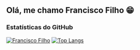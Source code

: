 ## Olá, me chamo Francisco Filho 😁

### Estatísticas do GitHub
[![Francisco Filho](https://github-readme-stats.vercel.app/api?username=FranciscoFilh&show_icons=true&hide_title=true)](https://github.com/FranciscoFilh)
[![Top Langs](https://github-readme-stats.vercel.app/api/top-langs/?username=FranciscoFilh&layout=compact&hide_title=true)](https://github.com/FranciscoFilh)
